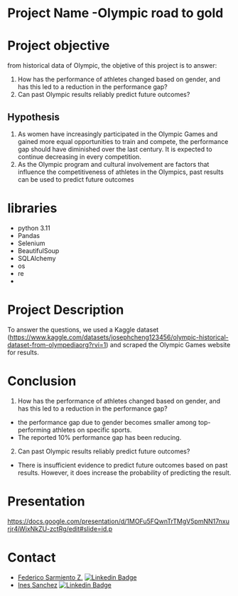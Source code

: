 # Project Name -Olympic road to gold

# Project objective
from historical data of Olympic, the objetive of this project is to answer:
1. How has the performance of athletes changed based on gender, and has this led to a reduction in the performance gap?
2. Can past Olympic results reliably predict future outcomes?

## Hypothesis

1. As women have increasingly participated in the Olympic Games and gained more equal opportunities to train and compete, the performance gap should have diminished over the last century. It is expected to continue decreasing in every competition.
2. As the Olympic program and cultural involvement are factors that influence the competitiveness of athletes in the Olympics, past results can be used to predict future outcomes
   
# libraries
- python 3.11
- Pandas
- Selenium
- BeautifulSoup
- SQLAlchemy
- os
- re
- 
# Project Description

To answer the questions, we used a Kaggle dataset (https://www.kaggle.com/datasets/josephcheng123456/olympic-historical-dataset-from-olympediaorg?rvi=1) and scraped the Olympic Games website for results.

# Conclusion
1. How has the performance of athletes changed based on gender, and has this led to a reduction in the performance gap?

  - the performance gap due to gender becomes smaller among top-performing athletes on specific sports.  
  - The reported 10% performance gap has been reducing.

2. Can past Olympic results reliably predict future outcomes?

- There is insufficient evidence to predict future outcomes based on past results. However, it does increase the probability of predicting the result. 

# Presentation
https://docs.google.com/presentation/d/1MOFu5FQwnTrTMgV5pmNN17nxurjr4iWjxNkZU-zctRg/edit#slide=id.p
# Contact

- [Federico Sarmiento Z.](https://github.com/Federicosz) [![Linkedin Badge](https://img.shields.io/badge/-federico_Sarmiento_Z-blue?style=flat-square&logo=Linkedin&logoColor=white&link=https://https://www.linkedin.com/in/fsarmientoz/)](https://www.linkedin.com/in/fsarmientoz/)
- [Ines Sanchez](https://github.com/Ines-SanchezMX) [![Linkedin Badge](https://img.shields.io/badge/-Ines_Sanchez-blue?style=flat-square&logo=Linkedin&logoColor=white&link=https://https://www.linkedin.com/in/albainessanchez/)](https://www.linkedin.com/in/albainessanchez/)
